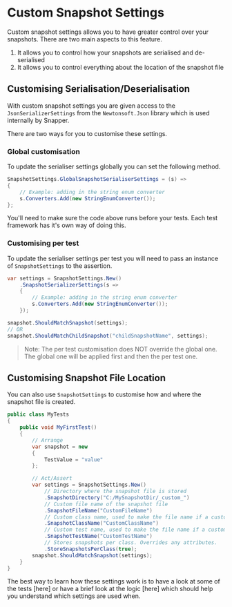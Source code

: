 # Custom Snapshot Settings

Custom snapshot settings allows you to have greater control over your snapshots.
There are two main aspects to this feature.
1. It allows you to control how your snapshots are serialised and de-serialised
2. It allows you to control everything about the location of the snapshot file

## Customising Serialisation/Deserialisation

With custom snapshot settings you are given access to the `JsonSerializerSettings` from the `Newtonsoft.Json` library which is used internally by Snapper.

There are two ways for you to customise these settings.

### Global customisation

To update the serialiser settings globally you can set the following method.

```csharp
SnapshotSettings.GlobalSnapshotSerialiserSettings = (s) =>
{
    // Example: adding in the string enum converter
    s.Converters.Add(new StringEnumConverter());
};
```

You'll need to make sure the code above runs before your tests. Each test framework has it's own way of doing this.

### Customising per test

To update the serialiser settings per test you will need to pass an instance of `SnapshotSettings` to the assertion.

```csharp
var settings = SnapshotSettings.New()
    .SnapshotSerializerSettings(s =>
    {
        // Example: adding in the string enum converter
        s.Converters.Add(new StringEnumConverter());
    });

snapshot.ShouldMatchSnapshot(settings);
// OR
snapshot.ShouldMatchChildSnapshot("childSnapshotName", settings);
```

> Note: The per test customisation does NOT override the global one. The global one will be applied first and then the per test one.

## Customising Snapshot File Location

You can also use `SnapshotSettings` to customise how and where the snapshot file is created.

```csharp
public class MyTests
{
    public void MyFirstTest()
    {
        // Arrange
        var snapshot = new
        {
            TestValue = "value"
        };

        // Act/Assert
        var settings = SnapshotSettings.New()
            // Directory where the snapshot file is stored
            .SnapshotDirectory("C:/MySnapshotDir/_custom_")
            // Custom file name of the snapshot file
            .SnapshotFileName("CustomFileName")
            // Custom class name, used to make the file name if a custom file name is not provided
            .SnapshotClassName("CustomClassName")
            // Custom test name, used to make the file name if a custom file name is not provided
            .SnapshotTestName("CustomTestName")
            // Stores snapshots per class. Overrides any attributes.
            .StoreSnapshotsPerClass(true);
        snapshot.ShouldMatchSnapshot(settings);
    }
}
```

The best way to learn how these settings work is to have a look at some of the tests [here] or have a brief look at the logic [here] which should help you understand which settings are used when.

